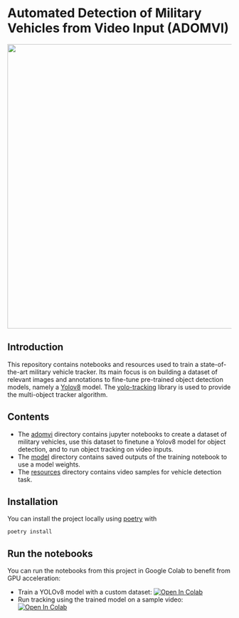 # Automated Detection of Military Vehicles from Video Input (ADOMVI)

<div align="center">
  <img src="resources/video_tracking.gif" width="640"/>
</div>

## Introduction

This repository contains notebooks and resources used to train a state-of-the-art military vehicle tracker. Its main focus is on building a dataset of relevant images and annotations to fine-tune pre-trained object detection models, namely a [Yolov8](https://github.com/ultralytics) model. The [yolo-tracking](https://github.com/mikel-brostrom/yolo_tracking) library is used to provide the multi-object tracker algorithm.

## Contents

- The [adomvi](./adomvi/) directory contains jupyter notebooks to create a dataset of military vehicles, use this dataset to finetune a Yolov8 model for object detection, and to run object tracking on video inputs.
- The [model](./models/) directory contains saved outputs of the training notebook to use a model weights.
- The [resources](./resources/) directory contains video samples for vehicle detection task.

## Installation

You can install the project locally using [poetry](https://python-poetry.org/) with

```console
poetry install
```

## Run the notebooks

You can run the notebooks from this project in Google Colab to benefit from GPU acceleration:

<ul>
    <li>Train a YOLOv8 model with a custom dataset: <a target="_blank" href="https://colab.research.google.com/github/jonasrenault/adomvi/blob/main/adomvi/TankDetectionYolov8Train.ipynb"><img src="https://colab.research.google.com/assets/colab-badge.svg" alt="Open In Colab"/></a></li>
    <li>Run tracking using the trained model on a sample video: <a target="_blank" href="https://colab.research.google.com/github/jonasrenault/adomvi/blob/main/adomvi/TankTracking.ipynb"><img src="https://colab.research.google.com/assets/colab-badge.svg" alt="Open In Colab"/></a></li>
</ul>
